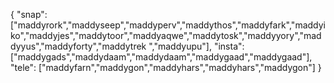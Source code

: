 {
  "snap":  ["maddyrork","maddyseep","maddyperv","maddythos","maddyfark","maddyiko","maddyjes","maddytoor","maddyaqwe","maddytosk","maddyyory","maddyyus","maddyforty","maddytrek ","maddyupu"],
  "insta": ["maddygads","maddydaam","maddydaam","maddygaad","maddygaad"],
  "tele":  ["maddyfarn","maddygon","maddyhars","maddyhars","maddygon"]
}
